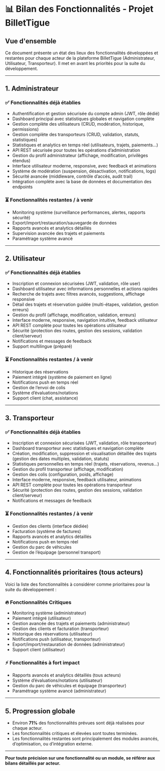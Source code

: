 # 📊 Bilan des Fonctionnalités - Projet BilletTigue

## Vue d'ensemble
Ce document présente un état des lieux des fonctionnalités développées et restantes pour chaque acteur de la plateforme BilletTigue (Administrateur, Utilisateur, Transporteur). Il met en avant les priorités pour la suite du développement.

---

## 1. Administrateur

### ✅ Fonctionnalités déjà établies
- Authentification et gestion sécurisée du compte admin (JWT, rôle dédié)
- Dashboard principal avec statistiques globales et navigation complète
- Gestion complète des utilisateurs (CRUD, modération, historique, permissions)
- Gestion complète des transporteurs (CRUD, validation, statuts, statistiques)
- Statistiques et analytics en temps réel (utilisateurs, trajets, paiements…)
- API REST sécurisée pour toutes les opérations d’administration
- Gestion du profil administrateur (affichage, modification, privilèges étendus)
- Interface utilisateur moderne, responsive, avec feedback et animations
- Système de modération (suspension, désactivation, notifications, logs)
- Sécurité avancée (middleware, contrôle d’accès, audit trail)
- Intégration complète avec la base de données et documentation des endpoints

### ⏳ Fonctionnalités restantes / à venir
- Monitoring système (surveillance performances, alertes, rapports sécurité)
- Export/import/restauration/sauvegarde de données
- Rapports avancés et analytics détaillés
- Supervision avancée des trajets et paiements
- Paramétrage système avancé

---

## 2. Utilisateur

### ✅ Fonctionnalités déjà établies
- Inscription et connexion sécurisées (JWT, validation, rôle user)
- Dashboard utilisateur avec informations personnelles et actions rapides
- Recherche de trajets avec filtres avancés, suggestions, affichage responsive
- Détail des trajets et réservation guidée (multi-étapes, validation, gestion erreurs)
- Gestion du profil (affichage, modification, validation, erreurs)
- Interface moderne, responsive, navigation intuitive, feedback utilisateur
- API REST complète pour toutes les opérations utilisateur
- Sécurité (protection des routes, gestion des sessions, validation client/serveur)
- Notifications et messages de feedback
- Support multilingue (préparé)

### ⏳ Fonctionnalités restantes / à venir
- Historique des réservations
- Paiement intégré (système de paiement en ligne)
- Notifications push en temps réel
- Gestion de l’envoi de colis
- Système d’évaluations/notations
- Support client (chat, assistance)

---

## 3. Transporteur

### ✅ Fonctionnalités déjà établies
- Inscription et connexion sécurisées (JWT, validation, rôle transporteur)
- Dashboard transporteur avec statistiques et navigation complète
- Création, modification, suppression et visualisation détaillée des trajets (gestion des dates multiples, validation, statuts)
- Statistiques personnelles en temps réel (trajets, réservations, revenus…)
- Gestion du profil transporteur (affichage, modification)
- Gestion des colis (configuration, poids, affichage)
- Interface moderne, responsive, feedback utilisateur, animations
- API REST complète pour toutes les opérations transporteur
- Sécurité (protection des routes, gestion des sessions, validation client/serveur)
- Notifications et messages de feedback

### ⏳ Fonctionnalités restantes / à venir
- Gestion des clients (interface dédiée)
- Facturation (système de factures)
- Rapports avancés et analytics détaillés
- Notifications push en temps réel
- Gestion du parc de véhicules
- Gestion de l’équipage (personnel transport)

---

## 4. Fonctionnalités prioritaires (tous acteurs)

Voici la liste des fonctionnalités à considérer comme prioritaires pour la suite du développement :

### 🔥 Fonctionnalités Critiques
- Monitoring système (administrateur)
- Paiement intégré (utilisateur)
- Gestion avancée des trajets et paiements (administrateur)
- Gestion des clients et facturation (transporteur)
- Historique des réservations (utilisateur)
- Notifications push (utilisateur, transporteur)
- Export/import/restauration de données (administrateur)
- Support client (utilisateur)

### ⚡ Fonctionnalités à fort impact
- Rapports avancés et analytics détaillés (tous acteurs)
- Système d’évaluations/notations (utilisateur)
- Gestion du parc de véhicules et équipage (transporteur)
- Paramétrage système avancé (administrateur)

---

## 5. Progression globale
- Environ **71%** des fonctionnalités prévues sont déjà réalisées pour chaque acteur.
- Les fonctionnalités critiques et élevées sont toutes terminées.
- Les fonctionnalités restantes sont principalement des modules avancés, d’optimisation, ou d’intégration externe.

---

**Pour toute précision sur une fonctionnalité ou un module, se référer aux bilans détaillés par acteur.** 